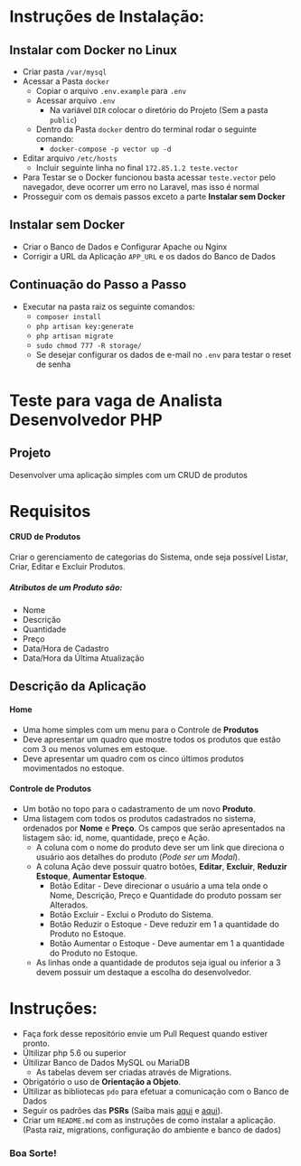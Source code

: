 # Instruções de Instalação:

## Instalar com Docker no Linux

- Criar pasta  `/var/mysql`
- Acessar a Pasta `docker`
    - Copiar o arquivo `.env.example` para `.env`
    - Acessar arquivo `.env`
        - Na variável `DIR` colocar o diretório do Projeto (Sem a pasta `public`)
    - Dentro da Pasta `docker` dentro do terminal rodar o seguinte comando:
        - `docker-compose -p vector up -d`
- Editar arquivo `/etc/hosts`
    - Incluir seguinte linha no final `172.85.1.2 teste.vector`      
- Para Testar se o Docker funcionou basta acessar `teste.vector` pelo navegador, deve ocorrer um erro no Laravel, mas isso é normal
- Prosseguir com os demais passos exceto a parte **Instalar sem Docker**
        
## Instalar sem Docker        
        
- Criar o Banco de Dados e Configurar Apache ou Nginx
- Corrigir a URL da Aplicação `APP_URL` e os dados do Banco de Dados

## Continuação do Passo a Passo

- Executar na pasta raiz os seguinte comandos:
    - `composer install`
    - `php artisan key:generate`
    - `php artisan migrate`
    - `sudo chmod 777 -R storage/`
    - Se desejar configurar os dados de e-mail no `.env` para testar o reset de senha



# Teste para vaga de Analista Desenvolvedor PHP

## Projeto
Desenvolver uma aplicação simples com um CRUD de produtos

# Requisitos

#### CRUD de Produtos

Criar o gerenciamento de categorias do Sistema, onde seja possível Listar, Criar, Editar e Excluir Produtos.


##### Atributos de um Produto são:
- Nome
- Descrição
- Quantidade
- Preço
- Data/Hora de Cadastro
- Data/Hora da Última Atualização

## Descrição da Aplicação

#### Home

- Uma home simples com um menu para o Controle de **Produtos**
- Deve apresentar um quadro que mostre todos os produtos que estão com 3 ou menos volumes em estoque.
- Deve apresentar um quadro com os cinco últimos produtos movimentados no estoque.

#### Controle de Produtos

- Um botão no topo para o cadastramento de um novo **Produto**.
- Uma listagem com todos os produtos cadastrados no sistema, ordenados por **Nome** e **Preço**. Os campos que serão apresentados na listagem são: id, nome, quantidade, preço e Ação.
    - A coluna com o nome do produto deve ser um link que direciona o usuário aos detalhes do produto (*Pode ser um Modal*).
    - A coluna Ação deve possuir quatro botões, **Editar**, **Excluir**, **Reduzir Estoque**, **Aumentar Estoque**.
        - Botão Editar - Deve direcionar o usuário a uma tela onde o Nome, Descrição, Preço e Quantidade do produto possam ser Alterados.
        - Botão Excluir - Exclui o Produto do Sistema.
        - Botão Reduzir o Estoque - Deve reduzir em 1 a quantidade do Produto no Estoque.
        - Botão Aumentar o Estoque - Deve aumentar em 1 a quantidade do Produto no Estoque.
    - As linhas onde a quantidade de produtos seja igual ou inferior a 3 devem possuir um destaque a escolha do desenvolvedor.


# Instruções:
- Faça fork desse repositório envie um Pull Request quando estiver pronto.
- Últilizar php 5.6 ou superior
- Últilizar Banco de Dados MySQL ou MariaDB
    - As tabelas devem ser criadas através de Migrations.
- Obrigatório o uso de **Orientação a Objeto**.
- Últilizar as bibliotecas `pdo` para efetuar a comunicação com o Banco de Dados
- Seguir os padrões das **PSRs** (Saiba mais [aqui](http://br.phptherightway.com/) e [aqui](https://www.php-fig.org/psr/)).
- Criar um `README.md` com as instruções de como instalar a aplicação. (Pasta raiz, migrations, configuração do ambiente e banco de dados)


### Boa Sorte!
